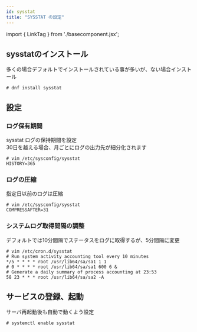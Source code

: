 ```yaml
---
id: sysstat
title: "SYSSTAT の設定"
---
```

import { LinkTag } from './basecomponent.jsx';

## sysstatのインストール
多くの場合デフォルトでインストールされている事が多いが、ない場合インストール  

```
# dnf install sysstat
```

## 設定
### ログ保有期間  
sysstat ログの保持期間を設定  
30日を越える場合、月ごとにログの出力先が細分化されます  

```
# vim /etc/sysconfig/sysstat
HISTORY=365
```

### ログの圧縮  
指定日以前のログは圧縮  

```
# vim /etc/sysconfig/sysstat
COMPRESSAFTER=31
```

### システムログ取得間隔の調整  
デフォルトでは10分間隔でステータスをログに取得するが、5分間隔に変更  

```
# vim /etc/cron.d/sysstat
# Run system activity accounting tool every 10 minutes
*/5 * * * * root /usr/lib64/sa/sa1 1 1
# 0 * * * * root /usr/lib64/sa/sa1 600 6 &
# Generate a daily summary of process accounting at 23:53
58 23 * * * root /usr/lib64/sa/sa2 -A
```

## サービスの登録、起動
サーバ再起動後も自動で動くよう設定  

```
# systemctl enable sysstat
```
